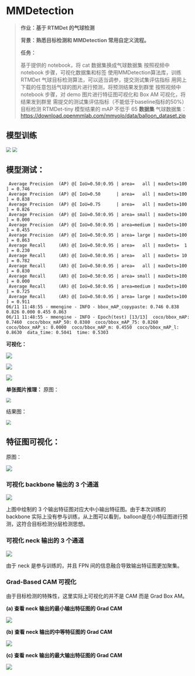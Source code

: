 # MMDetection

> **作业：基于 RTMDet 的气球检测**
>
> **背景：熟悉目标检测和 MMDetection 常用自定义流程。**
>
> **任务：**
>
> 基于提供的 notebook，将 cat 数据集换成气球数据集
> 按照视频中 notebook 步骤，可视化数据集和标签
> 使用MMDetection算法库，训练 RTMDet 气球目标检测算法，可以适当调参，提交测试集评估指标
> 用网上下载的任意包括气球的图片进行预测，将预测结果发到群里
> 按照视频中 notebook 步骤，对 demo 图片进行特征图可视化和 Box AM 可视化，将结果发到群里
> 需提交的测试集评估指标（不能低于baseline指标的50%）
> 目标检测 RTMDet-tiny 模型结果的 mAP 不低于 65
> **数据集**
> 气球数据集： https://download.openmmlab.com/mmyolo/data/balloon_dataset.zip

## 模型训练

<img src="./pic/loss.png/" style="zoom:80%;" />

<img src="./pic/mAP.png" style="zoom:80%;" />

## 模型测试：

```
 Average Precision  (AP) @[ IoU=0.50:0.95 | area=   all | maxDets=100 ] = 0.746
 Average Precision  (AP) @[ IoU=0.50      | area=   all | maxDets=100 ] = 0.838
 Average Precision  (AP) @[ IoU=0.75      | area=   all | maxDets=100 ] = 0.826
 Average Precision  (AP) @[ IoU=0.50:0.95 | area= small | maxDets=100 ] = 0.000
 Average Precision  (AP) @[ IoU=0.50:0.95 | area=medium | maxDets=100 ] = 0.455
 Average Precision  (AP) @[ IoU=0.50:0.95 | area= large | maxDets=100 ] = 0.863
 Average Recall     (AR) @[ IoU=0.50:0.95 | area=   all | maxDets=  1 ] = 0.230
 Average Recall     (AR) @[ IoU=0.50:0.95 | area=   all | maxDets= 10 ] = 0.782
 Average Recall     (AR) @[ IoU=0.50:0.95 | area=   all | maxDets=100 ] = 0.830
 Average Recall     (AR) @[ IoU=0.50:0.95 | area= small | maxDets=100 ] = 0.000
 Average Recall     (AR) @[ IoU=0.50:0.95 | area=medium | maxDets=100 ] = 0.725
 Average Recall     (AR) @[ IoU=0.50:0.95 | area= large | maxDets=100 ] = 0.911
06/11 11:48:55 - mmengine - INFO - bbox_mAP_copypaste: 0.746 0.838 0.826 0.000 0.455 0.863
06/11 11:48:55 - mmengine - INFO - Epoch(test) [13/13]  coco/bbox_mAP: 0.7460  coco/bbox_mAP_50: 0.8380  coco/bbox_mAP_75: 0.8260  coco/bbox_mAP_s: 0.0000  coco/bbox_mAP_m: 0.4550  coco/bbox_mAP_l: 0.8630  data_time: 0.5041  time: 0.5303
```

**可视化：**

![](./test/results/410488422_5f8991f26e_b.jpg)

![](./test/results/2917282960_06beee649a_b.jpg)

![](./test/results/8053085540_a72bd21a64_k.jpg)

**单张图片推理：**
原图：

<img src="./pic/test1.jpg/" style="zoom:80%;" />

结果图：

<img src="./pic/test1_vis.jpg" style="zoom:80%;" />



## 特征图可视化：

原图：

![](./pic/resized_image.jpg)

### 可视化 backbone 输出的 3 个通道

![](./pic/backbone_vis.png)

上图中绘制的 3 个输出特征图对应大中小输出特征图。由于本次训练的 backbone 实际上没有参与训练，从上图可以看到，balloon是在小特征图进行预测，这符合目标检测分层检测思想。

### 可视化 neck 输出的 3 个通道

![](./pic/neck_vis.png)

由于 neck 是参与训练的，并且 FPN 间的信息融合导致输出特征图更加聚集。

### Grad-Based CAM 可视化

由于目标检测的特殊性，这里实际上可视化的并不是 CAM 而是 Grad Box AM。

**(a) 查看 neck 输出的最小输出特征图的 Grad CAM**

![](./pic/neck_s.png)

**(b) 查看 neck 输出的中等特征图的 Grad CAM**

![](./pic/neck_m.png)

**(c) 查看 neck 输出的最大输出特征图的 Grad CAM**

![](./pic/neck_l.png)

